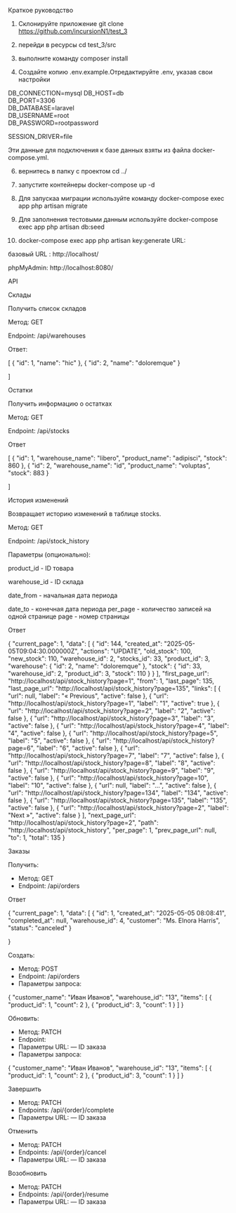 Краткое руководство

1) Склонируйте приложение git clone https://github.com/incursionN1/test_3

2) перейди в ресурсы  cd test_3/src

3) выполните команду composer install

4) Создайте копию .env.example.Отредактируйте .env, указав свои настройки

DB_CONNECTION=mysql
DB_HOST=db  
DB_PORT=3306  
DB_DATABASE=laravel  
DB_USERNAME=root  
DB_PASSWORD=rootpassword

SESSION_DRIVER=file

Эти данные для подключения к базе данных взяты из файла docker-compose.yml.

6) вернитесь в папку с проектом cd ../

7) запустите контейнеры docker-compose up -d

8) Для запускаа миграции используйте команду docker-compose exec app php artisan migrate

9) Для заполнения тестовыми данным используйте docker-compose exec app php artisan db:seed

10) docker-compose exec app php artisan key:generate
URL:  

базовый URL : http://localhost/

phpMyAdmin: http://localhost:8080/

API  

Склады  

Получить список складов

Метод: GET

Endpoint: /api/warehouses

Ответ:

[
  {
    "id": 1,
    "name": "hic"
  },
  {
    "id": 2,
    "name": "doloremque"
  }

]

Остатки  

Получить информацию о остатках

Метод: GET

Endpoint: /api/stocks

Ответ

[
  {
    "id": 1,
    "warehouse_name": "libero",
    "product_name": "adipisci",
    "stock": 860
  },
  {
    "id": 2,
    "warehouse_name": "id",
    "product_name": "voluptas",
    "stock": 883
  }

]

История изменений  

Возвращает историю изменений в таблице stocks.

Метод: GET

Endpoint: /api/stock_history

Параметры (опционально):

product_id - ID товара

warehouse_id - ID склада

date_from - начальная дата периода

date_to - конечная дата периода
per_page - количество записей на одной странице
page - номер страницы

Ответ

{
  "current_page": 1,
  "data": [
    {
      "id": 144,
      "created_at": "2025-05-05T09:04:30.000000Z",
      "actions": "UPDATE",
      "old_stock": 100,
      "new_stock": 110,
      "warehouse_id": 2,
      "stocks_id": 33,
      "product_id": 3,
      "warehouse": {
        "id": 2,
        "name": "doloremque"
      },
      "stock": {
        "id": 33,
        "warehouse_id": 2,
        "product_id": 3,
        "stock": 110
      }
    }
  ],
  "first_page_url": "http://localhost/api/stock_history?page=1",
  "from": 1,
  "last_page": 135,
  "last_page_url": "http://localhost/api/stock_history?page=135",
  "links": [
    {
      "url": null,
      "label": "« Previous",
      "active": false
    },
    {
      "url": "http://localhost/api/stock_history?page=1",
      "label": "1",
      "active": true
    },
    {
      "url": "http://localhost/api/stock_history?page=2",
      "label": "2",
      "active": false
    },
    {
      "url": "http://localhost/api/stock_history?page=3",
      "label": "3",
      "active": false
    },
    {
      "url": "http://localhost/api/stock_history?page=4",
      "label": "4",
      "active": false
    },
    {
      "url": "http://localhost/api/stock_history?page=5",
      "label": "5",
      "active": false
    },
    {
      "url": "http://localhost/api/stock_history?page=6",
      "label": "6",
      "active": false
    },
    {
      "url": "http://localhost/api/stock_history?page=7",
      "label": "7",
      "active": false
    },
    {
      "url": "http://localhost/api/stock_history?page=8",
      "label": "8",
      "active": false
    },
    {
      "url": "http://localhost/api/stock_history?page=9",
      "label": "9",
      "active": false
    },
    {
      "url": "http://localhost/api/stock_history?page=10",
      "label": "10",
      "active": false
    },
    {
      "url": null,
      "label": "...",
      "active": false
    },
    {
      "url": "http://localhost/api/stock_history?page=134",
      "label": "134",
      "active": false
    },
    {
      "url": "http://localhost/api/stock_history?page=135",
      "label": "135",
      "active": false
    },
    {
      "url": "http://localhost/api/stock_history?page=2",
      "label": "Next »",
      "active": false
    }
  ],
  "next_page_url": "http://localhost/api/stock_history?page=2",
  "path": "http://localhost/api/stock_history",
  "per_page": 1,
  "prev_page_url": null,
  "to": 1,
  "total": 135
}

Заказы  

Получить:
  - Метод: GET  
  - Endpoint: /api/orders  

Ответ

{
  "current_page": 1,
  "data": [
    {
      "id": 1,
      "created_at": "2025-05-05 08:08:41",
      "completed_at": null,
      "warehouse_id": 4,
      "customer": "Ms. Elnora Harris",
      "status": "canceled"
    }

}

Создать:
  - Метод: POST  
  - Endpoint: /api/orders  
  - Параметры запроса:  

{
       "customer_name": "Иван Иванов",
       "warehouse_id": "13",
       "items": [
           {
               "product_id": 1,
               "count": 2
           },
           {
               "product_id": 3,
               "count": 1
           }
       ]
   }

Обновить:
  - Метод: PATCH  
  - Endpoint:   
  - Параметры URL:  — ID заказа  
  - Параметры запроса: 

{
       "customer_name": "Иван Иванов",
       "warehouse_id": "13",
       "items": [
           {
               "product_id": 1,
               "count": 2
           },
           {
               "product_id": 3,
               "count": 1
           }
       ]
   }

Завершить
  - Метод: PATCH  
  - Endpoints: /api/{order}/complete 
  - Параметры URL:  — ID заказа

Отменить
  - Метод: PATCH  
  - Endpoints: /api/{order}/cancel
  - Параметры URL:  — ID заказа

Возобновить
  - Метод: PATCH  
  - Endpoints: /api/{order}/resume
  - Параметры URL:  — ID заказа
